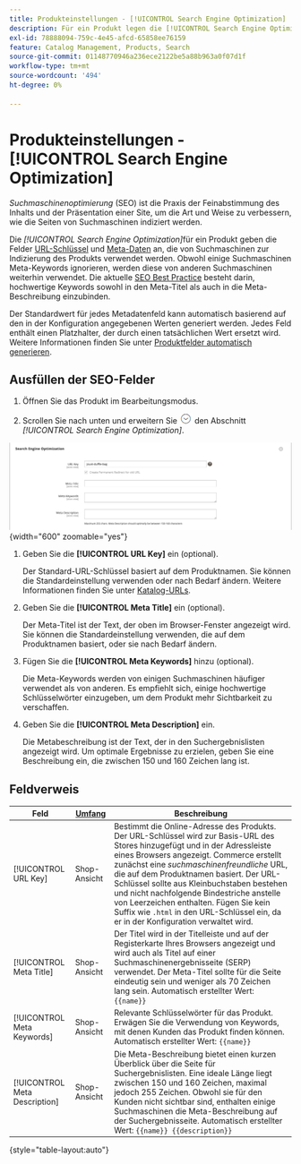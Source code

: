 ```yaml
---
title: Produkteinstellungen - [!UICONTROL Search Engine Optimization]
description: Für ein Produkt legen die [!UICONTROL Search Engine Optimization] den URL-Schlüssel und die Metadaten fest, die von Suchmaschinen zur Indizierung des Produkts verwendet werden.
exl-id: 78888094-759c-4e45-afcd-65858ee76159
feature: Catalog Management, Products, Search
source-git-commit: 01148770946a236ece2122be5a88b963a0f07d1f
workflow-type: tm+mt
source-wordcount: '494'
ht-degree: 0%

---
```


# Produkteinstellungen - [!UICONTROL Search Engine Optimization]

_Suchmaschinenoptimierung_ (SEO) ist die Praxis der Feinabstimmung des Inhalts und der Präsentation einer Site, um die Art und Weise zu verbessern, wie die Seiten von Suchmaschinen indiziert werden.

Die _[!UICONTROL Search Engine Optimization]_&#x200B;für ein Produkt geben die Felder [URL-Schlüssel](catalog-urls.md) und [Meta-Daten](../merchandising-promotions/meta-data.md) an, die von Suchmaschinen zur Indizierung des Produkts verwendet werden. Obwohl einige Suchmaschinen Meta-Keywords ignorieren, werden diese von anderen Suchmaschinen weiterhin verwendet. Die aktuelle [SEO Best Practice](../merchandising-promotions/seo-overview.md) besteht darin, hochwertige Keywords sowohl in den Meta-Titel als auch in die Meta-Beschreibung einzubinden.

Der Standardwert für jedes Metadatenfeld kann automatisch basierend auf den in der Konfiguration angegebenen Werten generiert werden. Jedes Feld enthält einen Platzhalter, der durch einen tatsächlichen Wert ersetzt wird. Weitere Informationen finden Sie unter [Produktfelder automatisch generieren](../configuration-reference/catalog/catalog.md#uicontrol-product-fields-auto-generation).

## Ausfüllen der SEO-Felder

1. Öffnen Sie das Produkt im Bearbeitungsmodus.

1. Scrollen Sie nach unten und erweitern Sie ![Erweiterungsauswahl](../assets/icon-display-expand.png) den Abschnitt _[!UICONTROL Search Engine Optimization]_.

![Suchmaschinenoptimierung](./assets/product-search-engine-optimization.png){width="600" zoomable="yes"}


1. Geben Sie die **[!UICONTROL URL Key]** ein (optional).

   Der Standard-URL-Schlüssel basiert auf dem Produktnamen. Sie können die Standardeinstellung verwenden oder nach Bedarf ändern. Weitere Informationen finden Sie unter [Katalog-URLs](catalog-urls.md).

1. Geben Sie die **[!UICONTROL Meta Title]** ein (optional).

   Der Meta-Titel ist der Text, der oben im Browser-Fenster angezeigt wird. Sie können die Standardeinstellung verwenden, die auf dem Produktnamen basiert, oder sie nach Bedarf ändern.

1. Fügen Sie die **[!UICONTROL Meta Keywords]** hinzu (optional).

   Die Meta-Keywords werden von einigen Suchmaschinen häufiger verwendet als von anderen. Es empfiehlt sich, einige hochwertige Schlüsselwörter einzugeben, um dem Produkt mehr Sichtbarkeit zu verschaffen.

1. Geben Sie die **[!UICONTROL Meta Description]** ein.

   Die Metabeschreibung ist der Text, der in den Suchergebnislisten angezeigt wird. Um optimale Ergebnisse zu erzielen, geben Sie eine Beschreibung ein, die zwischen 150 und 160 Zeichen lang ist.

## Feldverweis

| Feld | [Umfang](../getting-started/websites-stores-views.md#scope-settings) | Beschreibung |
|--- |--- |------------------|
| [!UICONTROL URL Key] | Shop-Ansicht | Bestimmt die Online-Adresse des Produkts. Der URL-Schlüssel wird zur Basis-URL des Stores hinzugefügt und in der Adressleiste eines Browsers angezeigt. Commerce erstellt zunächst eine _suchmaschinenfreundliche_ URL, die auf dem Produktnamen basiert. Der URL-Schlüssel sollte aus Kleinbuchstaben bestehen und nicht nachfolgende Bindestriche anstelle von Leerzeichen enthalten. Fügen Sie kein Suffix wie `.html` in den URL-Schlüssel ein, da er in der Konfiguration verwaltet wird. |
| [!UICONTROL Meta Title] | Shop-Ansicht | Der Titel wird in der Titelleiste und auf der Registerkarte Ihres Browsers angezeigt und wird auch als Titel auf einer Suchmaschinenergebnisseite (SERP) verwendet. Der Meta-Titel sollte für die Seite eindeutig sein und weniger als 70 Zeichen lang sein. Automatisch erstellter Wert: `{{name}}` |
| [!UICONTROL Meta Keywords] | Shop-Ansicht | Relevante Schlüsselwörter für das Produkt. Erwägen Sie die Verwendung von Keywords, mit denen Kunden das Produkt finden können. Automatisch erstellter Wert: `{{name}}` |
| [!UICONTROL Meta Description] | Shop-Ansicht | Die Meta-Beschreibung bietet einen kurzen Überblick über die Seite für Suchergebnislisten. Eine ideale Länge liegt zwischen 150 und 160 Zeichen, maximal jedoch 255 Zeichen. Obwohl sie für den Kunden nicht sichtbar sind, enthalten einige Suchmaschinen die Meta-Beschreibung auf der Suchergebnisseite. Automatisch erstellter Wert: `{{name}} {{description}}` |

{style="table-layout:auto"}
